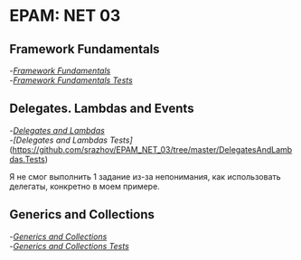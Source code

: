 # EPAM: NET 03

## Framework Fundamentals
-*[Framework Fundamentals](https://github.com/srazhov/EPAM_NET_03/tree/master/FrameworkFundamentals)*  
-*[Framework Fundamentals Tests](https://github.com/srazhov/EPAM_NET_03/tree/master/FrameworkFundamentals.Tests)*  

## Delegates. Lambdas and Events
-*[Delegates and Lambdas](https://github.com/srazhov/EPAM_NET_03/tree/master/DelegatesAndLambdas)*  
-*[Delegates and Lambdas Tests]*(https://github.com/srazhov/EPAM_NET_03/tree/master/DelegatesAndLambdas.Tests)  

Я не смог выполнить 1 задание из-за непонимания, как использовать делегаты, конкретно в моем примере.  

## Generics and Collections
-*[Generics and Collections](https://github.com/srazhov/EPAM_NET_03/tree/master/GenericsAndCollections)*  
-*[Generics and Collections Tests](https://github.com/srazhov/EPAM_NET_03/tree/master/GenericsAndCollections.Tests)*  
